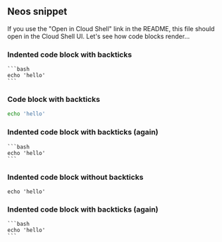 ## Neos snippet
If you use the "Open in Cloud Shell" link in the README, this file should open in the Cloud Shell UI. Let's see how code blocks render...

### Indented code block with backticks

    ```bash
    echo 'hello'
    ```

### Code block with backticks

```bash
echo 'hello'
```

### Indented code block with backticks (again)

    ```bash
    echo 'hello'
    ```

### Indented code block without backticks

    echo 'hello'

### Indented code block with backticks (again)

    ```bash
    echo 'hello'
    ```